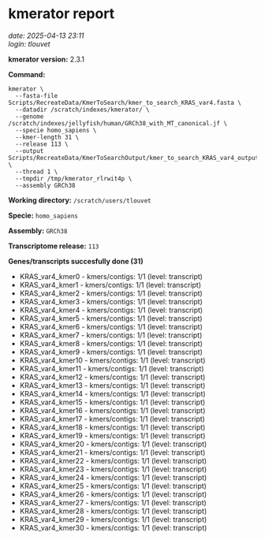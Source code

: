 # kmerator report
*date: 2025-04-13 23:11*  
*login: tlouvet*

**kmerator version:** 2.3.1

**Command:**

```
kmerator \
  --fasta-file Scripts/RecreateData/KmerToSearch/kmer_to_search_KRAS_var4.fasta \
  --datadir /scratch/indexes/kmerator/ \
  --genome /scratch/indexes/jellyfish/human/GRCh38_with_MT_canonical.jf \
  --specie homo_sapiens \
  --kmer-length 31 \
  --release 113 \
  --output Scripts/RecreateData/KmerToSearchOutput/kmer_to_search_KRAS_var4_output \
  --thread 1 \
  --tmpdir /tmp/kmerator_rlrwit4p \
  --assembly GRCh38
```

**Working directory:** `/scratch/users/tlouvet`

**Specie:** `homo_sapiens`

**Assembly:** `GRCh38`

**Transcriptome release:** `113`

**Genes/transcripts succesfully done (31)**

- KRAS_var4_kmer0 - kmers/contigs: 1/1 (level: transcript)
- KRAS_var4_kmer1 - kmers/contigs: 1/1 (level: transcript)
- KRAS_var4_kmer2 - kmers/contigs: 1/1 (level: transcript)
- KRAS_var4_kmer3 - kmers/contigs: 1/1 (level: transcript)
- KRAS_var4_kmer4 - kmers/contigs: 1/1 (level: transcript)
- KRAS_var4_kmer5 - kmers/contigs: 1/1 (level: transcript)
- KRAS_var4_kmer6 - kmers/contigs: 1/1 (level: transcript)
- KRAS_var4_kmer7 - kmers/contigs: 1/1 (level: transcript)
- KRAS_var4_kmer8 - kmers/contigs: 1/1 (level: transcript)
- KRAS_var4_kmer9 - kmers/contigs: 1/1 (level: transcript)
- KRAS_var4_kmer10 - kmers/contigs: 1/1 (level: transcript)
- KRAS_var4_kmer11 - kmers/contigs: 1/1 (level: transcript)
- KRAS_var4_kmer12 - kmers/contigs: 1/1 (level: transcript)
- KRAS_var4_kmer13 - kmers/contigs: 1/1 (level: transcript)
- KRAS_var4_kmer14 - kmers/contigs: 1/1 (level: transcript)
- KRAS_var4_kmer15 - kmers/contigs: 1/1 (level: transcript)
- KRAS_var4_kmer16 - kmers/contigs: 1/1 (level: transcript)
- KRAS_var4_kmer17 - kmers/contigs: 1/1 (level: transcript)
- KRAS_var4_kmer18 - kmers/contigs: 1/1 (level: transcript)
- KRAS_var4_kmer19 - kmers/contigs: 1/1 (level: transcript)
- KRAS_var4_kmer20 - kmers/contigs: 1/1 (level: transcript)
- KRAS_var4_kmer21 - kmers/contigs: 1/1 (level: transcript)
- KRAS_var4_kmer22 - kmers/contigs: 1/1 (level: transcript)
- KRAS_var4_kmer23 - kmers/contigs: 1/1 (level: transcript)
- KRAS_var4_kmer24 - kmers/contigs: 1/1 (level: transcript)
- KRAS_var4_kmer25 - kmers/contigs: 1/1 (level: transcript)
- KRAS_var4_kmer26 - kmers/contigs: 1/1 (level: transcript)
- KRAS_var4_kmer27 - kmers/contigs: 1/1 (level: transcript)
- KRAS_var4_kmer28 - kmers/contigs: 1/1 (level: transcript)
- KRAS_var4_kmer29 - kmers/contigs: 1/1 (level: transcript)
- KRAS_var4_kmer30 - kmers/contigs: 1/1 (level: transcript)
